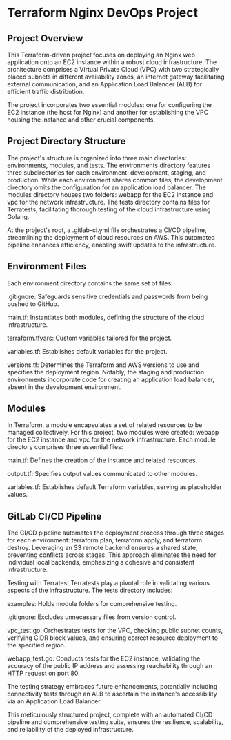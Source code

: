 
<h1>Terraform Nginx DevOps Project </h1>

<h2> Project Overview </h2>

This Terraform-driven project focuses on deploying an Nginx web application onto an EC2 instance within a robust cloud infrastructure. The architecture comprises a Virtual Private Cloud (VPC) with two strategically placed subnets in different availability zones, an internet gateway facilitating external communication, and an Application Load Balancer (ALB) for efficient traffic distribution.

The project incorporates two essential modules: one for configuring the EC2 instance (the host for Nginx) and another for establishing the VPC housing the instance and other crucial components.

<h2> Project Directory Structure </h2>

The project's structure is organized into three main directories: environments, modules, and tests. The environments directory features three subdirectories for each environment: development, staging, and production. While each environment shares common files, the development directory omits the configuration for an application load balancer. The modules directory houses two folders: webapp for the EC2 instance and vpc for the network infrastructure. The tests directory contains files for Terratests, facilitating thorough testing of the cloud infrastructure using Golang.

At the project's root, a .gitlab-ci.yml file orchestrates a CI/CD pipeline, streamlining the deployment of cloud resources on AWS. This automated pipeline enhances efficiency, enabling swift updates to the infrastructure.

<h2> Environment Files </h2>

<p>
Each environment directory contains the same set of files:

.gitignore: Safeguards sensitive credentials and passwords from being pushed to GitHub.

main.tf: Instantiates both modules, defining the structure of the cloud infrastructure.

terraform.tfvars: Custom variables tailored for the project.

variables.tf: Establishes default variables for the project.

versions.tf: Determines the Terraform and AWS versions to use and specifies the deployment region. Notably, the staging and production environments incorporate code for creating an application load balancer, absent in the development environment.
</p>

<h2> Modules </h2>
<p>
In Terraform, a module encapsulates a set of related resources to be managed collectively. For this project, two modules were created: webapp for the EC2 instance and vpc for the network infrastructure. Each module directory comprises three essential files:

main.tf: Defines the creation of the instance and related resources.

output.tf: Specifies output values communicated to other modules.

variables.tf: Establishes default Terraform variables, serving as placeholder values.
</p>

<h2> GitLab CI/CD Pipeline </h2>
The CI/CD pipeline automates the deployment process through three stages for each environment: terraform plan, terraform apply, and terraform destroy. Leveraging an S3 remote backend ensures a shared state, preventing conflicts across stages. This approach eliminates the need for individual local backends, emphasizing a cohesive and consistent infrastructure.

Testing with Terratest
Terratests play a pivotal role in validating various aspects of the infrastructure. The tests directory includes:

examples: Holds module folders for comprehensive testing.

.gitignore: Excludes unnecessary files from version control.

vpc_test.go: Orchestrates tests for the VPC, checking public subnet counts, verifying CIDR block values, and ensuring correct resource deployment to the specified region.

webapp_test.go: Conducts tests for the EC2 instance, validating the accuracy of the public IP address and assessing reachability through an HTTP request on port 80.

The testing strategy embraces future enhancements, potentially including connectivity tests through an ALB to ascertain the instance's accessibility via an Application Load Balancer.

This meticulously structured project, complete with an automated CI/CD pipeline and comprehensive testing suite, ensures the resilience, scalability, and reliability of the deployed infrastructure.


